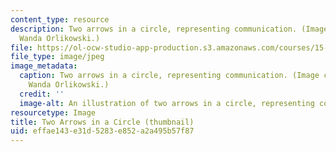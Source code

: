 ```yaml
---
content_type: resource
description: Two arrows in a circle, representing communication. (Image courtesy of
  Wanda Orlikowski.)
file: https://ol-ocw-studio-app-production.s3.amazonaws.com/courses/15-963-organizations-as-enacted-systems-learning-knowing-and-change-fall-2002/effae143e31d5283e852a2a495b57f87_15-963f02-th.jpg
file_type: image/jpeg
image_metadata:
  caption: Two arrows in a circle, representing communication. (Image courtesy of
    Wanda Orlikowski.)
  credit: ''
  image-alt: An illustration of two arrows in a circle, representing communication.
resourcetype: Image
title: Two Arrows in a Circle (thumbnail)
uid: effae143-e31d-5283-e852-a2a495b57f87
---
```


